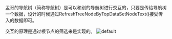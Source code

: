 孟哥的导航树（简称导航树）是可以和别的导航树进行交互的，只要是传给导航树一个数据，设计的时候通过RefreshTreeNodeByTopDataSetNodeText()接受传入的数据即可。

交互的原理是通过根节点的筛选来是实现的。
![default](https://user-images.githubusercontent.com/16028271/28612196-0dfc48a4-7221-11e7-863b-01c89929ae40.jpg)
